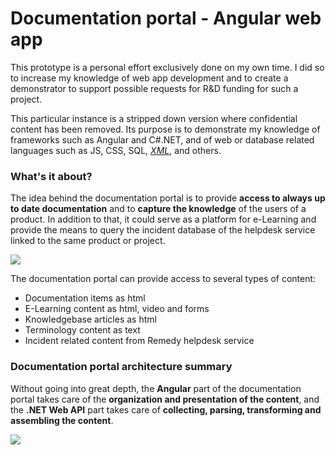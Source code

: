 
# Documentation portal - Angular web app

This prototype is a personal effort exclusively done on my own time. I did so to increase my knowledge of web app development and to create a demonstrator to support possible requests for R&D funding for such a project.

This particular instance is a stripped down version where confidential content has been removed. Its purpose is to demonstrate my knowledge of frameworks such as Angular and C#.NET, and of web or database related languages such as JS, CSS, SQL, _[XML](# "Ok, XML is not a programming language in a strict sense, but in this context it includes XML related programming languages such as XSLT")_, and others.

### What's it about?
The idea behind the documentation portal is to provide **access to always up to date documentation** and to **capture the knowledge** of the users of a product. In addition to that, it could serve as a platform for e-Learning and provide the means to query the incident database of the helpdesk service linked to the same product or project.

![](https://user-images.githubusercontent.com/8645726/85849625-94164700-b7ab-11ea-93bf-c5b4a276701f.PNG)

The documentation portal can provide access to several types of content:
* Documentation items as html
* E-Learning content as html, video and forms
* Knowledgebase articles as html
* Terminology content as text
* Incident related content from Remedy helpdesk service

### Documentation portal architecture summary
Without going into great depth, the **Angular** part of the documentation portal takes care of the **organization and presentation of the content**, and the **.NET Web API** part takes care of **collecting, parsing, transforming and assembling the content**.

![](https://user-images.githubusercontent.com/8645726/85877774-f6853c80-b7d7-11ea-8457-6ad5e1485c6b.png)

